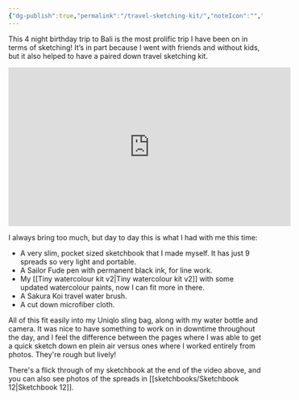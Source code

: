 ```yaml
---
{"dg-publish":true,"permalink":"/travel-sketching-kit/","noteIcon":"","created":"2025-08-06"}
---
```


This 4 night birthday trip to Bali is the most prolific trip I have been on in terms of sketching! It’s in part because I went with friends and without kids, but it also helped to have a paired down travel sketching kit.

<iframe width="560" height="315" src="https://www.youtube-nocookie.com/embed/eNvkIDlL-qg?si=3IYNVkkLXLOggSIV" title="YouTube video player" frameborder="0" allow="accelerometer; autoplay; clipboard-write; encrypted-media; gyroscope; picture-in-picture; web-share" referrerpolicy="strict-origin-when-cross-origin" allowfullscreen></iframe>

I always bring too much, but day to day this is what I had with me this time:
* A very slim, pocket sized sketchbook that I made myself. It has just 9 spreads so very light and portable.
* A Sailor Fude pen with permanent black ink, for line work.
* My [[Tiny watercolour kit v2\|Tiny watercolour kit v2]] with some updated watercolour paints, now I can fit more in there.
* A Sakura Koi travel water brush.
* A cut down microfiber cloth.

All of this fit easily into my Uniqlo sling bag, along with my water bottle and camera. It was nice to have something to work on in downtime throughout the day, and I feel the difference between the pages where I was able to get a quick sketch down en plein air versus ones where I worked entirely from photos. They're rough but lively!

There's a flick through of my sketchbook at the end of the video above, and you can also see photos of the spreads in [[sketchbooks/Sketchbook 12\|Sketchbook 12]].